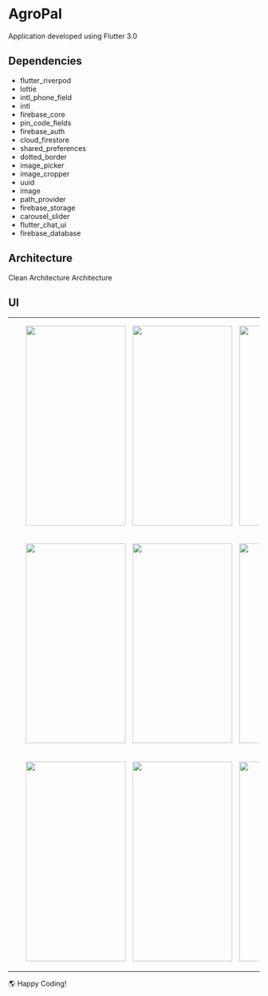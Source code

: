 # AgroPal

Application developed using Flutter 3.0

## Dependencies

- flutter_riverpod
- lottie
- intl_phone_field
- intl
- firebase_core
- pin_code_fields
- firebase_auth
- cloud_firestore
- shared_preferences
- dotted_border
- image_picker
- image_cropper
- uuid
- image
- path_provider
- firebase_storage
- carousel_slider
- flutter_chat_ui
- firebase_database

## Architecture

Clean Architecture Architecture

## UI


<p align="center">
  <table>
  <tr>
    <td>
      <p align="center">
        <img src="https://github.com/SanushRadalage/ComposeSamples/blob/master/app/src/main/res/drawable/gif.gif" width="200" height="400">
      </p>
    </td>
        <td>
      <p align="center">
        <img src="https://github.com/SanushRadalage/ComposeSamples/blob/master/app/src/main/res/drawable/gif.gif" width="200" height="400">
      </p>
    </td>
    <td>
      <p align="center">
        <img src="https://github.com/SanushRadalage/ComposeSamples/blob/master/app/src/main/res/drawable/gif_dark.gif" width="200" height="400">
      </p>
    </td>
        <td>
      <p align="center">
        <img src="https://github.com/SanushRadalage/ComposeSamples/blob/master/app/src/main/res/drawable/gif_dark.gif" width="200" height="400">
      </p>
    </td>
        <td>
      <p align="center">
        <img src="https://github.com/SanushRadalage/ComposeSamples/blob/master/app/src/main/res/drawable/gif_dark.gif" width="200" height="400">
      </p>
    </td>
  </tr>
     <tr>
    <td>
      <p align="center">
        <img src="https://github.com/SanushRadalage/ComposeSamples/blob/master/app/src/main/res/drawable/gif.gif" width="200" height="400">
      </p>
    </td>
        <td>
      <p align="center">
        <img src="https://github.com/SanushRadalage/ComposeSamples/blob/master/app/src/main/res/drawable/gif.gif" width="200" height="400">
      </p>
    </td>
    <td>
      <p align="center">
        <img src="https://github.com/SanushRadalage/ComposeSamples/blob/master/app/src/main/res/drawable/gif_dark.gif" width="200" height="400">
      </p>
    </td>
        <td>
      <p align="center">
        <img src="https://github.com/SanushRadalage/ComposeSamples/blob/master/app/src/main/res/drawable/gif_dark.gif" width="200" height="400">
      </p>
    </td>
        <td>
      <p align="center">
        <img src="https://github.com/SanushRadalage/ComposeSamples/blob/master/app/src/main/res/drawable/gif_dark.gif" width="200" height="400">
      </p>
    </td>
  </tr>
     <tr>
    <td>
      <p align="center">
        <img src="https://github.com/SanushRadalage/ComposeSamples/blob/master/app/src/main/res/drawable/gif.gif" width="200" height="400">
      </p>
    </td>
        <td>
      <p align="center">
        <img src="https://github.com/SanushRadalage/ComposeSamples/blob/master/app/src/main/res/drawable/gif.gif" width="200" height="400">
      </p>
    </td>
    <td>
      <p align="center">
        <img src="https://github.com/SanushRadalage/ComposeSamples/blob/master/app/src/main/res/drawable/gif_dark.gif" width="200" height="400">
      </p>
    </td>
        <td>
      <p align="center">
        <img src="https://github.com/SanushRadalage/ComposeSamples/blob/master/app/src/main/res/drawable/gif_dark.gif" width="200" height="400">
      </p>
    </td>
        <td>
      <p align="center">
        <img src="https://github.com/SanushRadalage/ComposeSamples/blob/master/app/src/main/res/drawable/gif_dark.gif" width="200" height="400">
      </p>
    </td>
  </tr>
</table>
</p>


🌎 Happy Coding!
